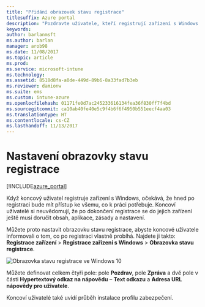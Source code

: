 ```yaml
---
title: "Přidání obrazovek stavu registrace"
titlesuffix: Azure portal
description: "Pozdravte uživatele, kteří registrují zařízení s Windows 10."
keywords: 
author: barlanmsft
ms.author: barlan
manager: arob98
ms.date: 11/08/2017
ms.topic: article
ms.prod: 
ms.service: microsoft-intune
ms.technology: 
ms.assetid: 8518d8fa-a0de-449d-89b6-8a33fad7b3eb
ms.reviewer: damionw
ms.suite: ems
ms.custom: intune-azure
ms.openlocfilehash: 01171fe0d7ac245233616134fea36f830ff7f4bd
ms.sourcegitcommit: ca10ab40fe40e5c9f4b6f6f4950b551eecf4aa03
ms.translationtype: HT
ms.contentlocale: cs-CZ
ms.lasthandoff: 11/13/2017
---
```

# <a name="set-up-an-enrollment-status-screen"></a>Nastavení obrazovky stavu registrace

[!INCLUDE[azure_portal](./includes/azure_portal.md)]

Když koncový uživatel registruje zařízení s Windows, očekává, že hned po registraci bude mít přístup ke všemu, co k práci potřebuje. Koncoví uživatelé si neuvědomují, že po dokončení registrace se do jejich zařízení ještě musí doručit obsah, aplikace, zásady a nastavení.

Můžete proto nastavit obrazovku stavu registrace, abyste koncové uživatele informovali o tom, co po registraci vlastně probíhá. Najdete ji takto: **Registrace zařízení** > **Registrace zařízení s Windows** > **Obrazovka stavu registrace**.

![Obrazovka stavu registrace ve Windows 10](./media/win10-enrollment-status-admin-setup.png)

Můžete definovat celkem čtyři pole: pole **Pozdrav**, pole **Zpráva** a dvě pole v části **Hypertextový odkaz na nápovědu** – **Text odkazu** a **Adresa URL nápovědy pro uživatele**.

Koncoví uživatelé také uvidí průběh instalace profilu zabezpečení. 
